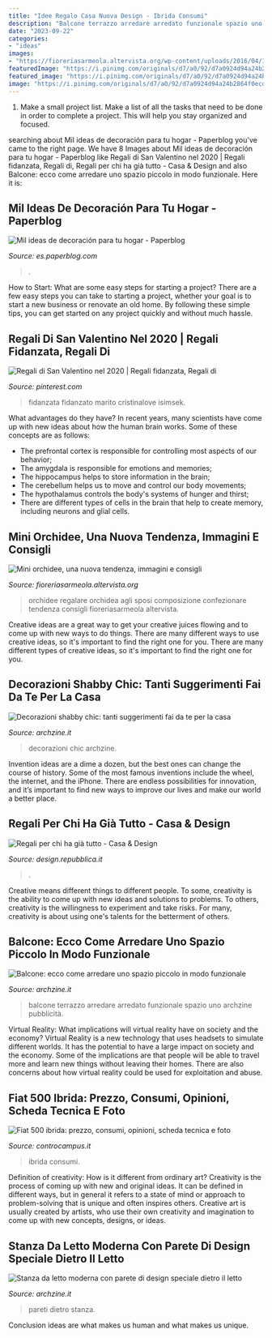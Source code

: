 ```yaml
---
title: "Idee Regalo Casa Nuova Design - Ibrida Consumi"
description: "Balcone terrazzo arredare arredato funzionale spazio uno archzine pubblicità"
date: "2023-09-22"
categories:
- "ideas"
images:
- "https://fioreriasarmeola.altervista.org/wp-content/uploads/2016/04/IMG_9991-720x720.jpg"
featuredImage: "https://i.pinimg.com/originals/d7/a0/92/d7a0924d94a24b2864f0ecdc41f451e9.png"
featured_image: "https://i.pinimg.com/originals/d7/a0/92/d7a0924d94a24b2864f0ecdc41f451e9.png"
image: "https://i.pinimg.com/originals/d7/a0/92/d7a0924d94a24b2864f0ecdc41f451e9.png"
---
```



1. Make a small project list. Make a list of all the tasks that need to be done in order to complete a project. This will help you stay organized and focused. 

	

		
searching about Mil ideas de decoración para tu hogar - Paperblog you've came to the right page. We have 8 Images about Mil ideas de decoración para tu hogar - Paperblog like Regali di San Valentino nel 2020 | Regali fidanzata, Regali di, Regali per chi ha già tutto - Casa &amp; Design and also Balcone: ecco come arredare uno spazio piccolo in modo funzionale. Here it is:
		
    
## Mil Ideas De Decoración Para Tu Hogar - Paperblog

<img loading=lazy src="http://m1.paperblog.com/i/96/966284/mil-ideas-decoracion-tu-hogar-L-Db6E2T.jpeg" onerror="this.onerror=null;this.src='https://tse2.mm.bing.net/th?id=OIP.1fFQ6ZWvzS_5RXb5atJjQQHaFj&amp;pid=15.1';" alt="Mil ideas de decoración para tu hogar - Paperblog">

_Source: es.paperblog.com_

>. 

	

How to Start: What are some easy steps for starting a project?
There are a few easy steps you can take to starting a project, whether your goal is to start a new business or renovate an old home. By following these simple tips, you can get started on any project quickly and without much hassle.

    
## Regali Di San Valentino Nel 2020 | Regali Fidanzata, Regali Di

<img loading=lazy src="https://i.pinimg.com/originals/d7/a0/92/d7a0924d94a24b2864f0ecdc41f451e9.png" onerror="this.onerror=null;this.src='https://tse3.mm.bing.net/th?id=OIP.2MiTNw8bx9pWEA6h2Pm7sAHaO0&amp;pid=15.1';" alt="Regali di San Valentino nel 2020 | Regali fidanzata, Regali di">

_Source: pinterest.com_

>fidanzata fidanzato marito cristinalove isimsek. 

	

What advantages do they have?
In recent years, many scientists have come up with new ideas about how the human brain works. Some of these concepts are as follows: 
- The prefrontal cortex is responsible for controlling most aspects of our behavior; 
- The amygdala is responsible for emotions and memories; 
- The hippocampus helps to store information in the brain; 
- The cerebellum helps us to move and control our body movements; 
- The hypothalamus controls the body's systems of hunger and thirst; 
- There are different types of cells in the brain that help to create memory, including neurons and glial cells.

    
## Mini Orchidee, Una Nuova Tendenza, Immagini E Consigli

<img loading=lazy src="https://fioreriasarmeola.altervista.org/wp-content/uploads/2016/04/IMG_9991-720x720.jpg" onerror="this.onerror=null;this.src='https://tse4.mm.bing.net/th?id=OIP.lsKJRlVExYoZmD9bZnFmoAHaHa&amp;pid=15.1';" alt="Mini orchidee, una nuova tendenza, immagini e consigli">

_Source: fioreriasarmeola.altervista.org_

>orchidee regalare orchidea agli sposi composizione confezionare tendenza consigli fioreriasarmeola altervista. 

	

Creative ideas are a great way to get your creative juices flowing and to come up with new ways to do things. There are many different ways to use creative ideas, so it's important to find the right one for you. There are many different types of creative ideas, so it's important to find the right one for you.

    
## Decorazioni Shabby Chic: Tanti Suggerimenti Fai Da Te Per La Casa

<img loading=lazy src="https://archzine.it/wp-content/uploads/2017/03/decorazioni-shabby-chic-fai-da-te-barattoli.jpg" onerror="this.onerror=null;this.src='https://tse3.mm.bing.net/th?id=OIP.Nv0YCKQnM8hw_6zpHM0kgAHaGk&amp;pid=15.1';" alt="Decorazioni shabby chic: tanti suggerimenti fai da te per la casa">

_Source: archzine.it_

>decorazioni chic archzine. 

	

Invention ideas are a dime a dozen, but the best ones can change the course of history. Some of the most famous inventions include the wheel, the internet, and the iPhone. There are endless possibilities for innovation, and it’s important to find new ways to improve our lives and make our world a better place.

    
## Regali Per Chi Ha Già Tutto - Casa &amp; Design

<img loading=lazy src="http://temi.repubblica.it/UserFiles/casa/Image/homecinque/dettaglio.jpg" onerror="this.onerror=null;this.src='https://tse4.mm.bing.net/th?id=OIP.5ssu1D_mbNhA2yHiOxFolwHaEp&amp;pid=15.1';" alt="Regali per chi ha già tutto - Casa &amp; Design">

_Source: design.repubblica.it_

>. 

	

Creative means different things to different people. To some, creativity is the ability to come up with new ideas and solutions to problems. To others, creativity is the willingness to experiment and take risks. For many, creativity is about using one's talents for the betterment of others.

    
## Balcone: Ecco Come Arredare Uno Spazio Piccolo In Modo Funzionale

<img loading=lazy src="https://archzine.it/wp-content/uploads/2017/02/balcone-piccolo-arredato-modo-accogliente.jpg" onerror="this.onerror=null;this.src='https://tse3.mm.bing.net/th?id=OIP.GtXC5iVa5Qicxcmlfu0csAHaFi&amp;pid=15.1';" alt="Balcone: ecco come arredare uno spazio piccolo in modo funzionale">

_Source: archzine.it_

>balcone terrazzo arredare arredato funzionale spazio uno archzine pubblicità. 

	

Virtual Reality: What implications will virtual reality have on society and the economy?
Virtual Reality is a new technology that uses headsets to simulate different worlds. It has the potential to have a large impact on society and the economy. Some of the implications are that people will be able to travel more and learn new things without leaving their homes. There are also concerns about how virtual reality could be used for exploitation and abuse.

    
## Fiat 500 Ibrida: Prezzo, Consumi, Opinioni, Scheda Tecnica E Foto

<img loading=lazy src="https://www.controcampus.it/wp-content/uploads/2020/08/Foto-Fiat-500-ibrida.jpg" onerror="this.onerror=null;this.src='https://tse2.mm.bing.net/th?id=OIP.vzx9C-pX5nGDcgZl8BLavwHaEc&amp;pid=15.1';" alt="Fiat 500 ibrida: prezzo, consumi, opinioni, scheda tecnica e foto">

_Source: controcampus.it_

>ibrida consumi. 

	

Definition of creativity: How is it different from ordinary art?
Creativity is the process of coming up with new and original ideas. It can be defined in different ways, but in general it refers to a state of mind or approach to problem-solving that is unique and often inspires others. Creative art is usually created by artists, who use their own creativity and imagination to come up with new concepts, designs, or ideas.

    
## Stanza Da Letto Moderna Con Parete Di Design Speciale Dietro Il Letto

<img loading=lazy src="https://archzine.it/wp-content/uploads/2016/12/camera-da-letto-moderna-decorazioni-pareti-forme-geometriche.jpg" onerror="this.onerror=null;this.src='https://tse2.mm.bing.net/th?id=OIP.1lbXXCOhFY6n4Qtq06KrVAHaGF&amp;pid=15.1';" alt="Stanza da letto moderna con parete di design speciale dietro il letto">

_Source: archzine.it_

>pareti dietro stanza. 

	

Conclusion
ideas are what makes us human and what makes us unique.

